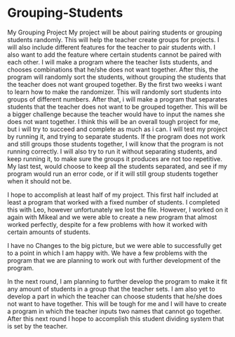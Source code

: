 # Grouping-Students
My Grouping Project 
My project will be about pairing students or grouping students randomly. This will help the teacher create groups for projects. I will also include different features for the teacher to pair students with. I also want to add the feature where certain students cannot be paired with each other. I will make a program where the teacher lists students, and chooses combinations that he/she does not want together. After this, the program will randomly sort the students, without grouping the students that the teacher does not want grouped together. 
By the first two weeks i want to learn how to make the randomizer. This will randomly sort students into groups of different numbers. After that, i will make a program that separates students that the teacher does not want to be grouped together. This will be a bigger challenge because the teacher would have to input the names she does not want together. I think this will be an overall tough project for me, but i will try to succeed and complete as much as i can. 
	I will test my project by running it, and trying to separate students. If the program does not work and still groups those students together, I will know that the program is not running correctly. I will also try to run it without separating students, and keep running it, to make sure the groups it produces are not too repetitive. My last test, would choose to keep all the students separated, and see if my program would run an error code, or if it will still group students together when it should not be. 


I hope to accomplish at least half of my project. This first half included at least a program that worked with a fixed number of students. I completed this with Leo, however unfortunately we lost the file. However, I worked on it again with Mikeal and we were able to create a new program that almost worked perfectly, despite for a few problems with how it worked with certain amounts of students. 



I have no Changes to the big picture, but we were able to successfully get to a point in which I am happy with. We have a few problems with the program that we are planning to work out with further development of the program. 


In the next round, I am planning to further develop the program to make it fit any amount of students in a group that the teacher sets. I am also yet to develop a part in which the teacher can choose students that he/she does not want to have together. This will be tough for me and I will have to create a program in which the teacher inputs two names that cannot go together. After this next round I hope to accomplish this student dividing system that is set by the teacher.
